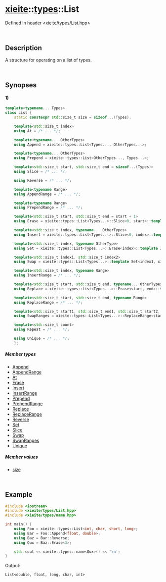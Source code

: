 # [xieite](../../xieite.md)\:\:[types](../../types.md)\:\:List
Defined in header [<xieite/types/List.hpp>](../../../include/xieite/types/List.hpp)

&nbsp;

## Description
A structure for operating on a list of types.

&nbsp;

## Synopses
#### 1)
```cpp
template<typename... Types>
class List {
    static constexpr std::size_t size = sizeof...(Types);

    template<std::size_t index>
    using At = /* ... */;

    template<typename... OtherTypes>
    using Append = xieite::types::List<Types..., OtherTypes...>;

    template<typename... OtherTypes>
    using Prepend = xieite::types::List<OtherTypes..., Types...>;

    template<std::size_t start, std::size_t end = sizeof...(Types)>
    using Slice = /* ... */;

    using Reverse = /* ... */;

    template<typename Range>
    using AppendRange = /* ... */;

    template<typename Range>
    using PrependRange = /* ... */;

    template<std::size_t start, std::size_t end = start + 1>
    using Erase = xieite::types::List<Types...>::Slice<0, start>::template AppendRange<xieite::types::List<Types...>::Slice<end>>;

    template<std::size_t index, typename... OtherTypes>
    using Insert = xieite::types::List<Types...>::Slice<0, index>::template Append<OtherTypes...>::template AppendRange<xieite::types::List<Types...>::Slice<index>>;

    template<std::size_t index, typename OtherType>
    using Set = xieite::types::List<Types...>::Erase<index>::template Insert<index, OtherType>;

    template<std::size_t index1, std::size_t index2>
    using Swap = xieite::types::List<Types...>::template Set<index1, xieite::types::List<Types...>::At<index2>>::template Set<index2, xieite::types::List<Types...>::At<index1>>;

    template<std::size_t index, typename Range>
    using InsertRange = /* ... */;

    template<std::size_t start, std::size_t end, typename... OtherTypes>
    using Replace = xieite::types::List<Types...>::Erase<start, end>::template Insert<start, OtherTypes...>;

    template<std::size_t start, std::size_t end, typename Range>
    using ReplaceRange = /* ... */;

    template<std::size_t start1, std::size_t end1, std::size_t start2, std::size_t end2>
    using SwapRanges = xieite::types::List<Types...>::ReplaceRange<start1, end1, xieite::types::List<Types...>::Slice<start2, end2>>::template ReplaceRange<start2, end2, xieite::types::List<Types...>::Slice<start1, end1>>;

    template<std::size_t count>
    using Repeat = /* ... */;

    using Unique = /* ... */;
    };
```
##### Member types
- [Append](./structures/List/1/Append.md)
- [AppendRange](./structures/List/1/AppendRange.md)
- [At](./structures/List/1/At.md)
- [Erase](./structures/List/1/Erase.md)
- [Insert](./structures/List/1/Insert.md)
- [InsertRange](./structures/List/1/InsertRange.md)
- [Prepend](./structures/List/1/Prepend.md)
- [PrependRange](./structures/List/1/PrependRange.md)
- [Replace](./structures/List/1/Replace.md)
- [ReplaceRange](./structures/List/1/ReplaceRange.md)
- [Reverse](./structures/List/1/Reverse.md)
- [Set](./structures/List/1/Set.md)
- [Slice](./structures/List/1/Slice.md)
- [Swap](./structures/List/1/Swap.md)
- [SwapRanges](./structures/List/1/SwapRanges.md)
- [Unique](./structures/List/1/Unique.md)
##### Member values
- [size](./structures/List/1/size.md)

&nbsp;

## Example
```cpp
#include <iostream>
#include <xieite/types/List.hpp>
#include <xieite/types/name.hpp>

int main() {
    using Foo = xieite::types::List<int, char, short, long>;
    using Bar = Foo::Append<float, double>;
    using Baz = Bar::Reverse;
    using Qux = Baz::Erase<3>;

    std::cout << xieite::types::name<Qux>() << '\n';
}
```
Output:
```
List<double, float, long, char, int>
```
